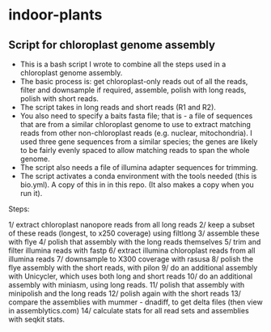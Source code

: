 # indoor-plants

## Script for chloroplast genome assembly

* This is a bash script I wrote to combine all the steps used in a chloroplast genome assembly. 
* The basic process is: get chloroplast-only reads out of all the reads, filter and downsample if required, assemble, polish with long reads, polish with short reads. 
* The script takes in long reads and short reads (R1 and R2). 
* You also need to specify a baits fasta file; that is - a file of sequences that are from a similar chloroplast genome to use to extract matching reads from other non-chloroplast reads (e.g. nuclear, mitochondria). I used three gene sequences from a similar species; the genes are likely to be fairly evenly spaced to allow matching reads to span the whole genome. 
* The script also needs a file of illumina adapter sequences for trimming. 
* The script activates a conda environment with the tools needed (this is bio.yml). A copy of this in in this repo. (It also makes a copy when you run it). 

Steps:

1/ extract chloroplast nanopore reads from all long reads
2/ keep a subset of these reads (longest, to x250 coverage) using filtlong
3/ assemble these with flye
4/ polish that assembly with the long reads themselves
5/ trim and filter illumina reads with fastp
6/ extract illumina chloroplast reads from all illumina reads
7/ downsample to X300 coverage with rasusa
8/ polish the flye assembly with the short reads, with pilon
9/ do an additional assembly with Unicycler, which uses both long and short reads
10/ do an additional assembly with miniasm, using long reads. 
11/ polish that assembly with minipolish and the long reads
12/ polish again with the short reads
13/ compare the assemblies with mummer - dnadiff, to get delta files (then view in assemblytics.com)
14/ calculate stats for all read sets and assemblies with seqkit stats. 







